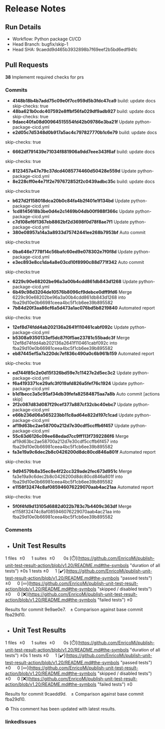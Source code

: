 # Release Notes 
## Run Details
- Workflow: Python package CI/CD 
- Head Branch: bugfix/skip-1 
- Head SHA: 9caedd9d465b3932898b7f69eef2b5bd6edf94fc 

## Pull Requests
**38** Implememt required checks for prs
### Commits
  - **4148b18b4b7add75c09e0f7cc959d5b3fdc47ca9** build: update docs skip-checks: true
  - **48ba621b0cdc407592e8ffbf56fa029df9adb927** build: update docs skip-checks: true
  - **9daec40fa08d00964515554fd42b09786e3ba21f** Update python-package-cicd.yml
  - **e2d05c7d5348d0b917a5ac4c797827770b1c6e79** build: update docs

skip-checks: true
  - **6662df791439e71034f881906a9dd7eee343f6af** build: update docs

skip-checks: true
  - **8123457a47e79c37dcd4085774460d50428e559d** Update python-package-cicd.yml
  - **8e228cff0e4e71f2e797672852f2c0439adbc35c** build: update docs

skip-checks:true
  - **b627d2f158018dca20b0c84fa4b2f401e1f134bd** Update python-package-cicd.yml
  - **1cd8145618b3be0d4e2c1469b04db00f988f366c** Update python-package-cicd.yml
  - **c7d108ef6f1367eb8862bf2d3698f0d78f8ae7f1** Update python-package-cicd.yml
  - **380e08957a14a3a8933d75742441ee268b7953bf** Auto commit

skip-checks:true
  - **0ba646e7778f14c56bafc60ed9e078302e7f0f8d** Update python-package-cicd.yml
  - **e3ec893e8cc1da4a8e03cd10f8990c88d771f342** Auto commit

skip-checks:true
  - **6229c90e68202be96a3a00b4cdd861db843d1268** Update python-package-cicd.yml
  - **6b49c98d3204de10576b8096cf9debce0dff9fd6** Merge 6229c90e68202be96a3a00b4cdd861db843d1268 into fba29d10e0b66981ceea4bc5f1cb6ee39b895582
  - **7b84d20f3aa86cf6a5d473a1ac076bd5b8219840** Automated report

skip-checks: true
  - **12ef8d74fdd4ab202136a2641f110461cabf092c** Update python-package-cicd.yml
  - **b5308a9350133ef5dc87f0f5ae23781c55badc3f** Merge 12ef8d74fdd4ab202136a2641f110461cabf092c into fba29d10e0b66981ceea4bc5f1cb6ee39b895582
  - **eb87445ef5a7a220dc7ef836c490a0c6b961b159** Automated report

skip-checks: true
  - **ed744f85c2e0d15f326bd59e7c11427e2d5ec3c2** Update python-package-cicd.yml
  - **f6a4193371ce29afc3f019afd826a5fef76c1924** Update python-package-cicd.yml
  - **b1d1becc3a5c95af34db39fefa82584875aa7a8b** Auto commit [actions skip]
  - **2f2c087d83d087f29cef377a887cf32cbc40ebc7** Update python-package-cicd.yml
  - **e66b236d06a565223bb11c8ad64e822d197c1cad** Update python-package-cicd.yml
  - **af19d63bc2ae58700a212d7e30cdf5ccffb6f457** Update python-package-cicd.yml
  - **55c63d6126c09ee68edad7cc9ff113f7392286f6** Merge af19d63bc2ae58700a212d7e30cdf5ccffb6f457 into fba29d10e0b66981ceea4bc5f1cb6ee39b895582
  - **fa3e19a9c6dec2b8c0426200d8dc80cd846a801f** Automated report

skip-checks: true
  - **9d94579b8a35ec8e4f22cc329ade2fec673d951c** Merge fa3e19a9c6dec2b8c0426200d8dc80cd846a801f into fba29d10e0b66981ceea4bc5f1cb6ee39b895582
  - **e1158f32474c8af085946076229070aab4ac21aa** Automated report

skip-checks: true
  - **5f0f4fd9d13105d6882d022b783c7b4409c363df** Merge e1158f32474c8af085946076229070aab4ac21aa into fba29d10e0b66981ceea4bc5f1cb6ee39b895582
### Comments
 - ## Unit Test Results
1 files  ±0  1 suites  ±0   0s [:stopwatch:](https://github.com/EnricoMi/publish-unit-test-result-action/blob/v1.20/README.md#the-symbols &quot;duration of all tests&quot;) ±0s
1 tests ±0  1 [:heavy_check_mark:](https://github.com/EnricoMi/publish-unit-test-result-action/blob/v1.20/README.md#the-symbols &quot;passed tests&quot;) ±0  0 [:zzz:](https://github.com/EnricoMi/publish-unit-test-result-action/blob/v1.20/README.md#the-symbols &quot;skipped / disabled tests&quot;) ±0  0 [:x:](https://github.com/EnricoMi/publish-unit-test-result-action/blob/v1.20/README.md#the-symbols &quot;failed tests&quot;) ±0 

Results for commit 9e9ae0e7. ± Comparison against base commit fba29d10.

 - ## Unit Test Results
1 files  ±0  1 suites  ±0   0s [:stopwatch:](https://github.com/EnricoMi/publish-unit-test-result-action/blob/v1.20/README.md#the-symbols &quot;duration of all tests&quot;) ±0s
1 tests ±0  1 [:heavy_check_mark:](https://github.com/EnricoMi/publish-unit-test-result-action/blob/v1.20/README.md#the-symbols &quot;passed tests&quot;) ±0  0 [:zzz:](https://github.com/EnricoMi/publish-unit-test-result-action/blob/v1.20/README.md#the-symbols &quot;skipped / disabled tests&quot;) ±0  0 [:x:](https://github.com/EnricoMi/publish-unit-test-result-action/blob/v1.20/README.md#the-symbols &quot;failed tests&quot;) ±0 

Results for commit 9caedd9d. ± Comparison against base commit fba29d10.

:recycle: This comment has been updated with latest results.

### linkedIssues
    
